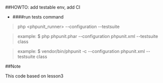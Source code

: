 ##HOWTO: add testable env, add CI

- ####run tests command
> php <phpunit_runner> --configuration <configuration> --testsuite <folder>

> example: $ php phpunit.phar --configuration phpunit.xml --testsuite class

> example: $ vendor/bin/phpunit -c --configuration phpunit.xml --testsuite class
         
##Note

This code based on lesson3 